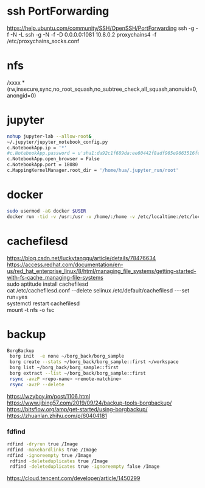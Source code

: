 # ssh PortForwarding
https://help.ubuntu.com/community/SSH/OpenSSH/PortForwarding
ssh -g -f -N -L 
ssh -g -N -f -D 0.0.0.0:1081 10.8.0.2
proxychains4 -f /etc/proxychains_socks.conf 


# nfs
/xxxx  *(rw,insecure,sync,no_root_squash,no_subtree_check,all_squash,anonuid=0,anongid=0)

# jupyter
```bash
nohup jupyter-lab --allow-root&
~/.jupyter/jupyter_notebook_config.py
c.NotebookApp.ip = '*'
#c.NotebookApp.password = u'sha1:da92c1f689da:ee60442f8adf965e9663516fe55ecf29cec3f826'
c.NotebookApp.open_browser = False
c.NotebookApp.port = 18080
c.MappingKernelManager.root_dir = '/home/hua/.jupyter_run/root' 
```
# docker
```bash
sudo usermod -aG docker $USER
docker run -tid -v /usr:/usr -v /home/:/home -v /etc/localtime:/etc/localtime  -p 5024:22 -e POD_NODE_NAME=10.154.243.240  --privileged=true --name build_usr2 xxxx /bin/bash
```
# cachefilesd
https://blog.csdn.net/luckytanggu/article/details/78476634   
https://access.redhat.com/documentation/en-us/red_hat_enterprise_linux/8/html/managing_file_systems/getting-started-with-fs-cache_managing-file-systems  
sudo aptitude  install cachefilesd   
cat /etc/cachefilesd.conf  --delete selinux 
/etc/default/cachefilesd  ---set run=yes   
systemctl restart cachefilesd  
mount -t nfs -o fsc  

# backup
```bash
BorgBackup 
 borg init  -e none ~/borg_back/borg_sample 
 borg create --stats ~/borg_back/borg_sample::first ~/workspace 
 borg list ~/borg_back/borg_sample::first 
 borg extract --list ~/borg_back/borg_sample::first 
 rsync -avzP <repo-name> <remote-matchine> 
 rsync -avzP --delete 
```
https://wzyboy.im/post/1106.html
https://www.jibing57.com/2019/09/24/backup-tools-borgbackup/ 
https://bitsflow.org/amp/get-started/using-borgbackup/
https://zhuanlan.zhihu.com/p/60404181

### fdfind
```bash
rdfind -dryrun true /Image
rdfind -makehardlinks true /Image
rdfind -ignoreempty true /Image
 rdfind -deleteduplicates true /Image
 rdfind -deleteduplicates true -ignoreempty false /Image
```
https://cloud.tencent.com/developer/article/1450299
